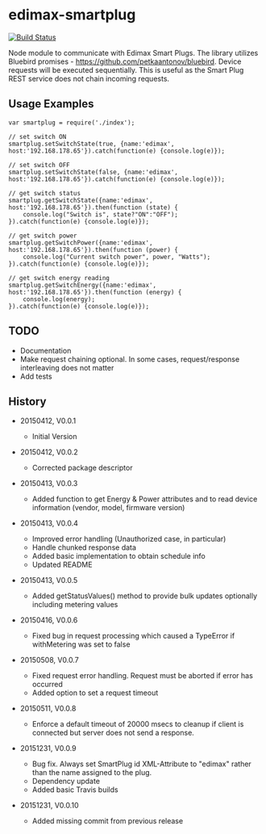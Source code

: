 # edimax-smartplug

[![Build Status](https://travis-ci.org/mwittig/edimax-smartplug.svg)](https://travis-ci.org/mwittig/edimax-smartplug)

Node module to communicate with Edimax Smart Plugs. The library utilizes Bluebird 
promises - https://github.com/petkaantonov/bluebird. Device requests will be executed sequentially. 
This is useful as the Smart Plug REST service does not chain incoming requests.

## Usage Examples

    var smartplug = require('./index');
  
    // set switch ON
    smartplug.setSwitchState(true, {name:'edimax', host:'192.168.178.65'}).catch(function(e) {console.log(e)});
    
    // set switch OFF
    smartplug.setSwitchState(false, {name:'edimax', host:'192.168.178.65'}).catch(function(e) {console.log(e)});
    
    // get switch status
    smartplug.getSwitchState({name:'edimax', host:'192.168.178.65'}).then(function (state) {
        console.log("Switch is", state?"ON":"OFF");
    }).catch(function(e) {console.log(e)});
    
    // get switch power
    smartplug.getSwitchPower({name:'edimax', host:'192.168.178.65'}).then(function (power) {
        console.log("Current switch power", power, "Watts");
    }).catch(function(e) {console.log(e)});
    
    // get switch energy reading
    smartplug.getSwitchEnergy({name:'edimax', host:'192.168.178.65'}).then(function (energy) {
        console.log(energy);
    }).catch(function(e) {console.log(e)});
    
    
TODO
----

* Documentation
* Make request chaining optional. In some cases, request/response interleaving does not matter
* Add tests

History
-------

* 20150412, V0.0.1
    * Initial Version
    
* 20150412, V0.0.2
    * Corrected package descriptor
    
* 20150413, V0.0.3
    * Added function to get Energy & Power attributes and to read device information (vendor, model, firmware version)
    
* 20150413, V0.0.4
    * Improved error handling (Unauthorized case, in particular)
    * Handle chunked response data
    * Added basic implementation to obtain schedule info
    * Updated README
    
* 20150413, V0.0.5
    * Added getStatusValues() method to provide bulk updates optionally including metering values
    
* 20150416, V0.0.6
    * Fixed bug in request processing which caused a TypeError if withMetering was set to false
    
* 20150508, V0.0.7
    * Fixed request error handling. Request must be aborted if error has occurred
    * Added option to set a request timeout
    
* 20150511, V0.0.8
    * Enforce a default timeout of 20000 msecs to cleanup if client is connected but server does not send a response.

* 20151231, V0.0.9
    * Bug fix. Always set SmartPlug id XML-Attribute to "edimax" rather than the name assigned to the plug.
    * Dependency update
    * Added basic Travis builds
    
* 20151231, V0.0.10
    * Added missing commit from previous release